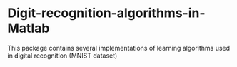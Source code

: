 # Digit-recognition-algorithms-in-Matlab
This package contains several implementations of learning algorithms used in digital recognition (MNIST dataset)
